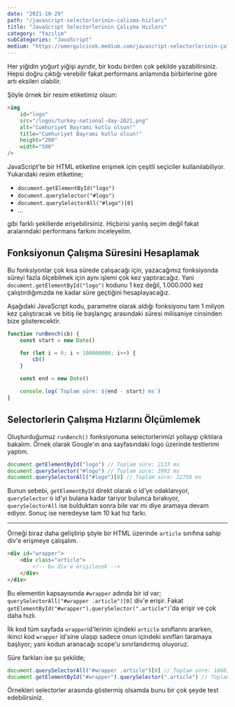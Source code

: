 ```yaml
---
date: "2021-10-29"
path: "/javascript-selectorlerinin-calisma-hizlari"
title: "JavaScript Selectorlerinin Çalışma Hızları"
category: "Yazılım"
subCategories: "JavaScript"
medium: "https://omergulcicek.medium.com/javascript-selectorlerinin-çalışma-hızları-b8f2775b1f8d"
---
```


Her yiğidin yoğurt yiğişi ayrıdır, bir kodu birden çok şekilde yazabilirsiniz. Hepsi doğru çıktığı verebilir fakat performans anlamında birbirlerine göre artı eksileri olabilir.

Şöyle örnek bir resim etiketimiz olsun:

```html
<img
	id="logo"
	src="/logos/turkey-national-day-2021.png"
	alt="Cumhuriyet Bayramı kutlu olsun!"
	title="Cumhuriyet Bayramı kutlu olsun!"
	height="200"
	width="500"
/>
```

JavaScript'te bir HTML etiketine erişmek için çeşitli seçiciler kullanılabiliyor. Yukarıdaki resim etiketine;

- `document.getElementById("logo")`
- `document.querySelector("#logo")`
- `document.querySelectorAll("#logo")[0]`
- ...

gibi farklı şekillerde erişebilirsiniz. Hiçbirisi yanlış seçim değil fakat aralarındaki performans farkını inceleyelim.

## Fonksiyonun Çalışma Süresini Hesaplamak

Bu fonksiyonlar çok kısa sürede çalışacağı için, yazacağımız fonksiyonda süreyi fazla ölçebilmek için aynı işlemi çok kez yaptıracağız. Yani `document.getElementById("logo")` kodunu 1 kez değil, 1.000.000 kez çalıştırdığımızda ne kadar süre geçtiğini hesaplayacağız.

Aşağıdaki JavaScript kodu, parametre olarak aldığı fonksiyonu tam 1 milyon kez çalıştıracak ve bitiş ile başlangıç arasındaki süresi milisaniye cinsinden bize gösterecektir.

```javascript
function runBench(cb) {
	const start = new Date()

	for (let i = 0; i < 100000000; i++) {
		cb()
	}

	const end = new Date()

	console.log(`Toplam süre: ${end - start} ms`)
}
```

## Selectorlerin Çalışma Hızlarını Ölçümlemek

Oluşturduğumuz `runBench()` fonksiyonuna selectorlerimizi yollayıp çıktılara bakalım. Örnek olarak Google'ın ana sayfasındaki logo üzerinde testlerimi yaptım.

```javascript
document.getElementById("logo") // Toplam süre: 2133 ms
document.querySelector("#logo") // Toplam süre: 3992 ms
document.querySelectorAll("#logo")[0] // Toplam süre: 22758 ms
```

Bunun sebebi, `getElementById` direkt olarak o id'ye odaklanıyor, `querySelector` o id'yi bulana kadar tarıyor bulunca bırakıyor, `querySelectorAll` ise bulduktan sonra bile var mı diye aramaya devam ediyor. Sonuç ise neredeyse tam 10 kat hız farkı.

---

Örneği biraz daha geliştirip şöyle bir HTML üzerinde `article` sınıfına sahip div'e erişmeye çalışalım.

```html
<div id="wrapper">
	<div class="article">
		<!-- bu div'e erişilecek -->
	</div>
</div>
```

Bu elementin kapsayısında `#wrapper` adında bir id var; `querySelectorAll("#wrapper .article")[0]` div'e erişir. Fakat `getElementById("#wrapper").querySelector(".article")`'da erişir ve çok daha hızlı.

İlk kod tüm sayfada `wrapper`id'lerinin içindeki `article` sınıflarını ararken, ikinci kod `wrapper` id'sine ulaşıp sadece onun içindeki sınıfları taramaya başlıyor; yani kodun aranacağı scope'u sınırlandırmış oluyoruz.

Süre farkları ise şu şekilde;

```javascript
document.querySelectorAll("#wrapper .article")[0] // Toplam süre: 106813 ms
document.getElementById("#wrapper").querySelector(".article") // Toplam süre: 7512 ms
```

Örnekleri selectorler arasında göstermiş olsamda bunu bir çok şeyde test edebilirsiniz.
